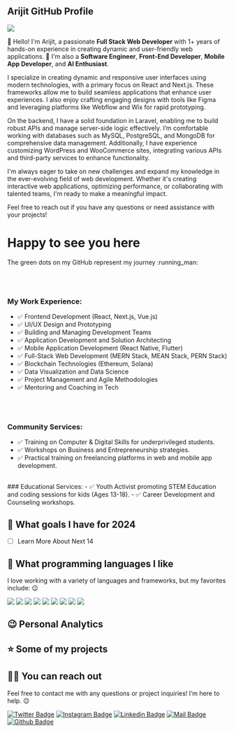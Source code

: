 ## Arijit GitHub Profile
[![](https://tenor.com/view/lorem-gif-6716514511365493061)]() 

👋 Hello! I'm Arijit, a passionate **Full Stack Web Developer** with 1+ years of hands-on experience in creating dynamic and user-friendly web applications. 🚀 I'm also a **Software Engineer**, **Front-End Developer**, **Mobile App Developer**, and **AI Enthusiast**.

I specialize in creating dynamic and responsive user interfaces using modern technologies, with a primary focus on React and Next.js. These frameworks allow me to build seamless applications that enhance user experiences. I also enjoy crafting engaging designs with tools like Figma and leveraging platforms like Webflow and Wix for rapid prototyping.

On the backend, I have a solid foundation in Laravel, enabling me to build robust APIs and manage server-side logic effectively. I’m comfortable working with databases such as MySQL, PostgreSQL, and MongoDB for comprehensive data management. Additionally, I have experience customizing WordPress and WooCommerce sites, integrating various APIs and third-party services to enhance functionality.

I'm always eager to take on new challenges and expand my knowledge in the ever-evolving field of web development. Whether it's creating interactive web applications, optimizing performance, or collaborating with talented teams, I'm ready to make a meaningful impact.

Feel free to reach out if you have any questions or need assistance with your projects!

<p align="center"><h1>Happy to see you here</h1> The green dots on my GitHub represent my journey :running_man: 

<br/><br/>
### My Work Experience:
- ✅ Frontend Development (React, Next.js, Vue.js) 
- ✅ UI/UX Design and Prototyping 
- ✅ Building and Managing Development Teams 
- ✅ Application Development and Solution Architecting 
- ✅ Mobile Application Development (React Native, Flutter) 
- ✅ Full-Stack Web Development (MERN Stack, MEAN Stack, PERN Stack) 
- ✅ Blockchain Technologies (Ethereum, Solana) 
- ✅ Data Visualization and Data Science 
- ✅ Project Management and Agile Methodologies 
- ✅ Mentoring and Coaching in Tech 

<br/><br/>
### Community Services:
- ✅ Training on Computer & Digital Skills for underprivileged students. 
- ✅ Workshops on Business and Entrepreneurship strategies. 
- ✅ Practical training on freelancing platforms in web and mobile app development.

<br/>
### Educational Services:
- ✅ Youth Activist promoting STEM Education and coding sessions for kids (Ages 13-18).
- ✅ Career Development and Counseling workshops.

## 🎯 What goals I have for 2024
- [ ] Learn More About Next 14

## 💖 What programming languages I like
I love working with a variety of languages and frameworks, but my favorites include:
😉

[![](https://img.shields.io/badge/react-132bb1?style=for-the-badge&logo=react&logoColor=white)]()
[![](https://img.shields.io/badge/javascript-f0db4f?style=for-the-badge&logo=javascript&logoColor=white)]()
[![](https://img.shields.io/badge/html-e34c26?style=for-the-badge&logo=html5&logoColor=white)]()
[![](https://img.shields.io/badge/css-264de4?style=for-the-badge&logo=css3&logoColor=white)]()
[![](https://img.shields.io/badge/vue-42b883?style=for-the-badge&logo=vue.js&logoColor=white)]()
[![](https://img.shields.io/badge/figma-000?style=for-the-badge&logo=figma&logoColor=white)]()
[![](https://img.shields.io/badge/webflow-4150f7?style=for-the-badge&logo=webflow&logoColor=white)]()
[![](https://img.shields.io/badge/wix-000000?style=for-the-badge&logo=wix&logoColor=white)]()
[![](https://img.shields.io/badge/framer-000000?style=for-the-badge&logo=framer&logoColor=white)]()

## 😉 Personal Analytics


## ⭐ Some of my projects


## 🤙🏻 You can reach out
Feel free to contact me with any questions or project inquiries! I’m here to help. 😉

[![Twitter Badge](https://img.shields.io/badge/twitter-1DA1F2?style=for-the-badge&logo=twitter&logoColor=white)]()
[![Instagram Badge](https://img.shields.io/badge/instagram-fb3958?style=for-the-badge&logo=instagram&logoColor=white)]()
[![Linkedin Badge](https://img.shields.io/badge/linkedin-%230077B5.svg?&style=for-the-badge&logo=linkedin&logoColor=white)]()
[![Mail Badge](https://img.shields.io/badge/email-c14438?style=for-the-badge&logo=Gmail&logoColor=white&link=mailto:avijit@99graphicsdesign.com)]()
[![Github Badge](https://img.shields.io/badge/github-333?style=for-the-badge&logo=github&logoColor=white)]()
